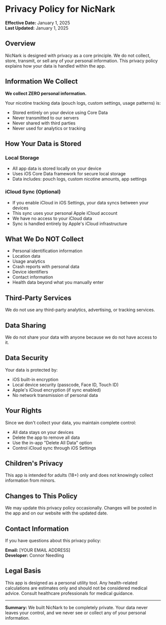 # Privacy Policy for NicNark

**Effective Date:** January 1, 2025  
**Last Updated:** January 1, 2025

## Overview

NicNark is designed with privacy as a core principle. We do not collect, store, transmit, or sell any of your personal information. This privacy policy explains how your data is handled within the app.

## Information We Collect

**We collect ZERO personal information.** 

Your nicotine tracking data (pouch logs, custom settings, usage patterns) is:
- Stored entirely on your device using Core Data
- Never transmitted to our servers
- Never shared with third parties
- Never used for analytics or tracking

## How Your Data is Stored

### Local Storage
- All app data is stored locally on your device
- Uses iOS Core Data framework for secure local storage
- Data includes: pouch logs, custom nicotine amounts, app settings

### iCloud Sync (Optional)
- If you enable iCloud in iOS Settings, your data syncs between your devices
- This sync uses your personal Apple iCloud account
- We have no access to your iCloud data
- Sync is handled entirely by Apple's iCloud infrastructure

## What We Do NOT Collect

- Personal identification information
- Location data
- Usage analytics
- Crash reports with personal data
- Device identifiers
- Contact information
- Health data beyond what you manually enter

## Third-Party Services

We do not use any third-party analytics, advertising, or tracking services.

## Data Sharing

We do not share your data with anyone because we do not have access to it.

## Data Security

Your data is protected by:
- iOS built-in encryption
- Local device security (passcode, Face ID, Touch ID)
- Apple's iCloud encryption (if sync enabled)
- No network transmission of personal data

## Your Rights

Since we don't collect your data, you maintain complete control:
- All data stays on your devices
- Delete the app to remove all data
- Use the in-app "Delete All Data" option
- Control iCloud sync through iOS Settings

## Children's Privacy

This app is intended for adults (18+) only and does not knowingly collect information from minors.

## Changes to This Policy

We may update this privacy policy occasionally. Changes will be posted in the app and on our website with the updated date.

## Contact Information

If you have questions about this privacy policy:

**Email:** [YOUR EMAIL ADDRESS]  
**Developer:** Connor Needling

## Legal Basis

This app is designed as a personal utility tool. Any health-related calculations are estimates only and should not be considered medical advice. Consult healthcare professionals for medical guidance.

---

**Summary:** We built NicNark to be completely private. Your data never leaves your control, and we never see or collect any of your personal information.
